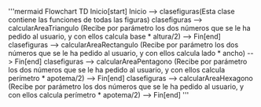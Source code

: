 '''mermaid
Flowchart TD
    Inicio[start]
    Inicio --> clasefiguras(Esta clase contiene las funciones de todas las figuras)
    clasefiguras --> calcularAreaTriangulo (Recibe por parámetro los dos números que se le ha pedido al usuario, y con ellos calcula base * altura/2) --> Fin[end]
    clasefiguras --> calcularAreaRectangulo (Recibe por parámetro los dos números que se le ha pedido al usuario, y con ellos calcula lado * ancho) --> Fin[end]
    clasefiguras --> calcularAreaPentagono (Recibe por parámetro los dos números que se le ha pedido al usuario, y con ellos calcula perímetro * apotema/2) --> Fin[end]
    clasefiguras --> calcularAreaHexagono (Recibe por parámetro los dos números que se le ha pedido al usuario, y con ellos calcula perímetro * apotema/2) --> Fin[end]
'''